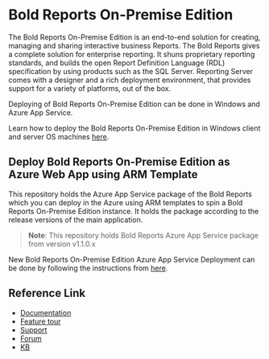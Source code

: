 # Bold Reports On-Premise Edition

 The Bold Reports On-Premise Edition is an end-to-end solution for creating, managing and sharing interactive business Reports. The Bold Reports gives a complete solution for enterprise reporting. It shuns proprietary reporting standards, and builds the open Report Definition Language (RDL) specification by using products such as the SQL Server. Reporting Server comes with a designer and a rich deployment environment, that provides support for a variety of platforms, out of the box.
 
 Deploying of Bold Reports On-Premise Edition can be done in Windows and Azure App Service.

 Learn how to deploy the Bold Reports On-Premise Edition in Windows client and server OS machines [here](https://help.syncfusion.com/report-platform/report-server/installation-and-deployment).

## Deploy Bold Reports On-Premise Edition as Azure Web App using ARM Template

This repository holds the Azure App Service package of the Bold Reports which you can deploy in the Azure using ARM templates to spin a Bold Reports On-Premise Edition instance. It holds the package according to the release versions of the main application.

>**Note**: This repository holds Bold Reports Azure App Service package from version v1.1.0.x

New Bold Reports On-Premise Edition Azure App Service Deployment can be done by following the instructions from [here](https://help.syncfusion.com/report-platform/report-server/azure-deployment/app-service/arm-template).

## Reference Link

* [Documentation](https://help.syncfusion.com/report-platform/overview)
* [Feature tour](https://www.syncfusion.com/products/report)
* [Support](https://www.syncfusion.com/support/directtrac/incidents)
* [Forum](https://www.syncfusion.com/forums/report)
* [KB](https://www.syncfusion.com/kb/report)
